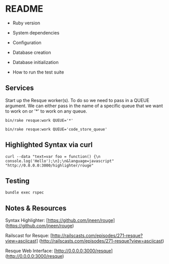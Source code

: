 # README

* Ruby version

* System dependencies

* Configuration

* Database creation

* Database initialization

* How to run the test suite

## Services
Start up the Resque worker(s). To do so we need to pass in a QUEUE argument.
We can either pass in the name of a specific queue that we want to work on or
'*' to work on any queue.
```
bin/rake resque:work QUEUE='*'

bin/rake resque:work QUEUE='code_store_queue'
```

## Highlighted Syntax via curl
```
curl --data "text=var foo = function() {\n    console.log('Hello');\n};\n&language=javascript" "http://0.0.0.0:3000/highlighter/rouge"

```

## Testing
```
bundle exec rspec
```

## Notes & Resources

Syntax Highlighter: [https://github.com/jneen/rouge] (https://github.com/jneen/rouge)

Railscast for Resque: [http://railscasts.com/episodes/271-resque?view=asciicast] (http://railscasts.com/episodes/271-resque?view=asciicast)

Resque Web Interface: [http://0.0.0.0:3000/resque] (http://0.0.0.0:3000/resque)
